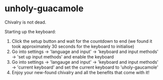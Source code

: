 # unholy-guacamole
Chivalry is not dead.

Starting up the keyboard:
1. Click the setup button and wait for the countdown to end (we found it took approximately 30 seconds for the keyboard to initialise)
2. Go into settings -> 'language and input' -> 'keyboard and input methods' -> 'set up input methods' and enable the keyboard
3. Go into settings -> 'langauge and input' -> 'keyboard and input methods' -> 'current keyboard' and set the current keyboard to 'uholy-gaucamole'
4. Enjoy your new-found chivalry and all the benefits that come with it!

